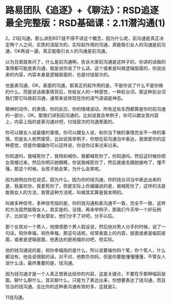 # 路易团队《追逐》+《聊法》：RSD追逐最全完整版：RSD基础课：2.11潜沟通(1)

2。21前沟通，那么讲到RST就不得不讲这个概念，因为什么呢，前沟通是真正决定两个人之间，实质的深层次的，实际起作用的沟通，真能吸引女人的沟通是前沟通，OK再说一遍，真正能吸引女人的沟通是前沟通。

以为兄弟就来问了，什么是前沟通啊，告诉大家前沟通是这样子的，你讲的话做的事情都可能是表沟通，就是说你说了什么话，这个或者是叫做逻辑层面的，你说出来的内容，内容本身是逻辑层面的，也是付钱层次的。

也是表沟通，OK，表面的沟通，那真正的起作用的是，不是你说了什么不是你做的什么，而是说话做事情背后，你给女人的一种感觉，一种前台词，那这种前台词我们管它叫做前沟通，通常来说体现在你的语气语调是神态。

眼神的动作，的表情，你的反应，你的情绪波动，所有这些东西都算是你的前沟通的一部分，OK，那我们讲到前沟通的，比如说我会举例子，你可以跟女孩内容上，内容上指的是表沟通对吧，付钱层次的沟通里面的。

你可以跟女人说最傻的事情，你可以跟女人说，和你当下做的事情完全不一样的事情，但是女人依然接受，比如说我举例子，你想在前沟通当中表达，我很爱你的这种感觉，但是你偏偏你可以这样说，你说你过来过来过来。

你知道吗，我喊死你了，我特别喊你，我都喊死你了，你知道吗，然后这时候你把女孩楼过来，然后你明示她眼睛，你说我喊死你了，然后直接去跟她接吻了，懂不懂，那这个时候，女孩子她会笑，为什么会笑呢。

因为她明白你在说谎，因为什么，因为你的钱沟通，你的钱台词当中表达出来的是，我喜欢你，我爱死你了，但是实际上你偏偏说的是，我喊死你了，这样的法是能吸女人的方法，我管这种方法呢，叫做其实算是我发明的。

叫做多种信号，多种信号指的是，你的钱沟通和表沟通不一致，完全不一致，这样的方法竟然能吸女人，其实是的，没错，再来举例子，那我们今天举一个好玩例子，比如说一个男女朋友，他们分手了对吧，分手以后。

那个女孩对一个男人，他很恨那个男人假设说，然后他对男人分手的时候，说了一句话，祝你幸福，祝你幸福，那这句话呢，经常表面上的内容，层面或者是幅前层面，或者是逻辑层面，他表达的是祝福你对吧，但实际。

他的钱沟通说的是，祝你幸福指的是什么，所以说要操你妈个笔，你个死人，什么都没有，他会说很脏的话，对不对，他欺负你妈，但是你要能懂懂懂懂，不管女人说什么话，最终重要的是，钱沟通。

因为钱沟通才是一个人真正想表达给你的内容，这是关键点，不要在乎那种幅前层面，聊什么聊什么，其实聊什么，只是为了表达出来，你想要表达了钱沟通，而且恰当的钱沟通，会比你的这种表沟通有效的多，这就是2。

11钱沟通。